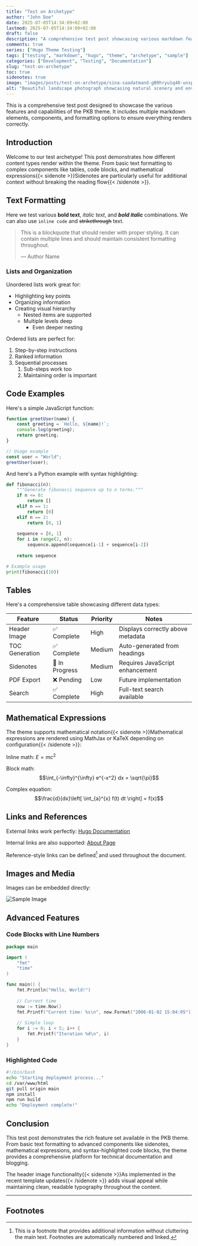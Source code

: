 ```yaml
---
title: "Test on Archetype"
author: "John Doe"
date: 2025-07-05T14:34:09+02:00
lastmod: 2025-07-05T14:34:09+02:00
draft: false
description: "A comprehensive test post showcasing various markdown features, components, and theme capabilities including images, tables, code blocks, and references."
comments: true
series: ["Hugo Theme Testing"]
tags: ["testing", "markdown", "hugo", "theme", "archetype", "sample"]
categories: ["Development", "Testing", "Documentation"]
slug: "test-on-archetype"
toc: true
sidenotes: true
image: "images/posts/test-on-archetype/sina-saadatmand-gB9hryu1q40-unsplash.jpg"
alt: "Beautiful landscape photograph showcasing natural scenery and environmental elements" # Alt text for the header image (accessibility)
---
```


This is a comprehensive test post designed to showcase the various features and capabilities of the PKB theme. It includes multiple markdown elements, components, and formatting options to ensure everything renders correctly.

## Introduction

Welcome to our test archetype! This post demonstrates how different content types render within the theme. From basic text formatting to complex components like tables, code blocks, and mathematical expressions{{< sidenote >}}Sidenotes are particularly useful for additional context without breaking the reading flow{{< /sidenote >}}.

## Text Formatting

Here we test various **bold text**, *italic text*, and ***bold italic*** combinations. We can also use `inline code` and ~~strikethrough~~ text. 

> This is a blockquote that should render with proper styling. It can contain multiple lines and should maintain consistent formatting throughout.
> 
> — Author Name

### Lists and Organization

Unordered lists work great for:
- Highlighting key points
- Organizing information
- Creating visual hierarchy
  - Nested items are supported
  - Multiple levels deep
    - Even deeper nesting

Ordered lists are perfect for:
1. Step-by-step instructions
2. Ranked information
3. Sequential processes
   1. Sub-steps work too
   2. Maintaining order is important

## Code Examples

Here's a simple JavaScript function:

```javascript
function greetUser(name) {
    const greeting = `Hello, ${name}!`;
    console.log(greeting);
    return greeting;
}

// Usage example
const user = "World";
greetUser(user);
```

And here's a Python example with syntax highlighting:

```python
def fibonacci(n):
    """Generate fibonacci sequence up to n terms."""
    if n <= 0:
        return []
    elif n == 1:
        return [0]
    elif n == 2:
        return [0, 1]
    
    sequence = [0, 1]
    for i in range(2, n):
        sequence.append(sequence[i-1] + sequence[i-2])
    
    return sequence

# Example usage
print(fibonacci(10))
```

## Tables

Here's a comprehensive table showcasing different data types:

| Feature | Status | Priority | Notes |
|---------|--------|----------|-------|
| Header Image | ✅ Complete | High | Displays correctly above metadata |
| TOC Generation | ✅ Complete | Medium | Auto-generated from headings |
| Sidenotes | 🔄 In Progress | Medium | Requires JavaScript enhancement |
| PDF Export | ❌ Pending | Low | Future implementation |
| Search | ✅ Complete | High | Full-text search available |

## Mathematical Expressions

The theme supports mathematical notation{{< sidenote >}}Mathematical expressions are rendered using MathJax or KaTeX depending on configuration{{< /sidenote >}}:

Inline math: $E = mc^2$

Block math:
$$\int_{-\infty}^{\infty} e^{-x^2} dx = \sqrt{\pi}$$

Complex equation:
$$\frac{d}{dx}\left[ \int_{a}^{x} f(t) dt \right] = f(x)$$

## Links and References

External links work perfectly: [Hugo Documentation](https://gohugo.io/documentation/)

Internal links are also supported: [About Page](/about/)

Reference-style links can be defined[^1] and used throughout the document.

## Images and Media

Images can be embedded directly:

![Sample Image](https://via.placeholder.com/600x300/007ACC/FFFFFF?text=Sample+Image "Sample image for testing")

## Advanced Features

### Code Blocks with Line Numbers

```go {linenos=true}
package main

import (
    "fmt"
    "time"
)

func main() {
    fmt.Println("Hello, World!")
    
    // Current time
    now := time.Now()
    fmt.Printf("Current time: %s\n", now.Format("2006-01-02 15:04:05"))
    
    // Simple loop
    for i := 0; i < 5; i++ {
        fmt.Printf("Iteration %d\n", i)
    }
}
```

### Highlighted Code

```bash {hl_lines=[2,"4-6"]}
#!/bin/bash
echo "Starting deployment process..."
cd /var/www/html
git pull origin main
npm install
npm run build
echo "Deployment complete!"
```

## Conclusion

This test post demonstrates the rich feature set available in the PKB theme. From basic text formatting to advanced components like sidenotes, mathematical expressions, and syntax-highlighted code blocks, the theme provides a comprehensive platform for technical documentation and blogging.

The header image functionality{{< sidenote >}}As implemented in the recent template updates{{< /sidenote >}} adds visual appeal while maintaining clean, readable typography throughout the content.

---

## Footnotes

[^1]: This is a footnote that provides additional information without cluttering the main text. Footnotes are automatically numbered and linked.

